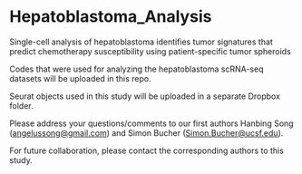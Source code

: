 # Hepatoblastoma_Analysis
Single-cell analysis of hepatoblastoma identifies tumor signatures that predict chemotherapy susceptibility using patient-specific tumor spheroids

Codes that were used for analyzing the hepatoblastoma scRNA-seq datasets will be uploaded in this repo.

Seurat objects used in this study will be uploaded in a separate Dropbox folder. 

Please address your questions/comments to our first authors Hanbing Song (angelussong@gmail.com) and Simon Bucher (Simon.Bucher@ucsf.edu). 

For future collaboration, please contact the corresponding authors to this study. 
